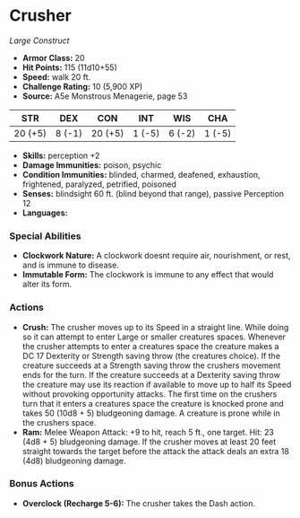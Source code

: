 # Crusher

*Large* *Construct*

- **Armor Class:** 20
- **Hit Points:** 115 (11d10+55)
- **Speed:** walk 20 ft.
- **Challenge Rating:** 10 (5,900 XP)
- **Source:** A5e Monstrous Menagerie, page 53

| STR | DEX | CON | INT | WIS | CHA |
| --- | --- | --- | --- | --- | --- |
| 20 (+5) | 8 (-1) | 20 (+5) | 1 (-5) | 6 (-2) | 1 (-5) |

- **Skills:** perception +2
- **Damage Immunities:** poison, psychic
- **Condition Immunities:** blinded, charmed, deafened, exhaustion, frightened, paralyzed, petrified, poisoned
- **Senses:** blindsight 60 ft. (blind beyond that range), passive Perception 12
- **Languages:** 

### Special Abilities

- **Clockwork Nature:** A clockwork doesnt require air, nourishment, or rest, and is immune to disease.
- **Immutable Form:** The clockwork is immune to any effect that would alter its form.

### Actions

- **Crush:** The crusher moves up to its Speed in a straight line. While doing so  it can attempt to enter Large or smaller creatures spaces. Whenever the crusher attempts to enter a creatures space  the creature makes a DC 17 Dexterity or Strength saving throw (the creatures choice). If the creature succeeds at a Strength saving throw  the crushers movement ends for the turn. If the creature succeeds at a Dexterity saving throw  the creature may use its reaction  if available  to move up to half its Speed without provoking opportunity attacks. The first time on the crushers turn that it enters a creatures space  the creature is knocked prone and takes 50 (10d8 + 5) bludgeoning damage. A creature is prone while in the crushers space.
- **Ram:** Melee Weapon Attack: +9 to hit, reach 5 ft., one target. Hit: 23 (4d8 + 5) bludgeoning damage. If the crusher moves at least 20 feet straight towards the target before the attack  the attack deals an extra 18 (4d8) bludgeoning damage.

### Bonus Actions

- **Overclock (Recharge 5-6):** The crusher takes the Dash action.


